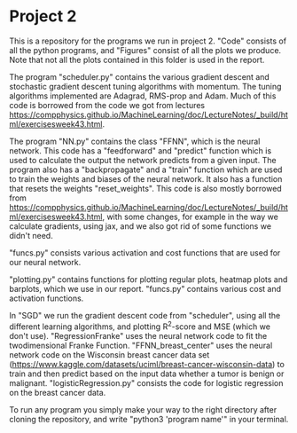 # Project 2
This is a repository for the programs we run in project 2. "Code" consists of all the python programs, and "Figures" consist of all the plots we produce. Note that not all the plots contained in this folder is used in the report. 

The program "scheduler.py" contains the various gradient descent and stochastic gradient descent tuning algorithms with momentum. The tuning algorithms implemented are Adagrad, RMS-prop and Adam. Much of this code is borrowed from the code we got from lectures https://compphysics.github.io/MachineLearning/doc/LectureNotes/_build/html/exercisesweek43.html.

The program "NN.py" contains the class "FFNN", which is the neural network. This code has a "feedforward" and "predict" function which is used to calculate the output the network predicts from a given input. The program also has a "backpropagate" and a "train" function which are used to train the weights and biases of the neural network. It also has a function that resets the weights "reset_weights". This code is also mostly borrowed from https://compphysics.github.io/MachineLearning/doc/LectureNotes/_build/html/exercisesweek43.html, with some changes, for example in the way we calculate gradients, using jax, and we also got rid of some functions we didn't need.

"funcs.py" consists various activation and cost functions that are used for our neural network.

"plotting.py" contains functions for plotting regular plots, heatmap plots and barplots, which we use in our report. "funcs.py" contains various cost and activation functions.

In "SGD" we run the gradient descent code from "scheduler", using all the different learning algorithms, and plotting R$^2$-score and MSE (which we don't use). "RegressionFranke" uses the neural network code to fit the twodimensional Franke Function. "FFNN_breast_center"  uses the neural network code on the Wisconsin breast cancer data set (https://www.kaggle.com/datasets/uciml/breast-cancer-wisconsin-data) to train and then predict based on the input data whether a tumor is benign or malignant. "logisticRegression.py" consists the code for logistic regression on the breast cancer data.

To run any program you simply make your way to the right directory after cloning the repository, and write "python3 'program name'" in your terminal.

